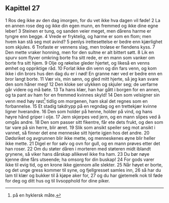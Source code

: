 ## Kapittel 27

1 Ros deg ikke av den dag imorgen, for du vet ikke hva dagen vil føde! 
2 La en annen rose deg og ikke din egen munn, en fremmed og ikke dine egne leber! 
3 Steinen er tung, og sanden veier meget, men dårens harme er tyngre enn begge. 
4 Vrede er fryktelig, og harme er som en flom; men hvem kan stå seg mot avind? 
5 penlys irettesettelse er bedre enn kjærlighet som skjules. 
6 Trofaste er vennens slag, men troløse er fiendens kyss. 
7 Den mette vraker honning, men for den sultne er alt bittert søtt. 
8 Lik en spurv som flyver omkring borte fra sitt rede, er en mann som vanker om borte fra sitt hjem. 
9 Olje og røkelse gleder hjertet, og likeså en venns ømhet og oppriktige råd. 
10 Forlat ikke din venn og din fars venn, og kom ikke i din brors hus den dag du er i nød! En granne nær ved er bedre enn en bror langt borte. 
11 Vær vis, min sønn, og gled mitt hjerte, så jeg kan svare den som håner meg! 
12 Den kloke ser ulykken og skjuler seg; de uerfarne går videre og må bøte. 
13 Ta hans klær, han har gått i borgen for en annen, og ta pant av ham for en fremmed kvinnes skyld! 
14 Den som velsigner sin venn med høy røst[^1] tidlig om morgenen, ham skal det regnes som en forbannelse. 
15 Et stadig takdrypp på en regndag og en trettekjær kvinne ligner hverandre. 
16 Den som holder på henne, holder på vind, og hans høyre hånd griper i olje. 
17 Jern skjerpes ved jern, og en mann slipes ved å omgås andre. 
18 Den som passer sitt fikentre, får ete dets frukt, og den som tar vare på sin herre, blir æret. 
19 Slik som ansikt speiler seg mot ansikt i vannet, så finner det ene menneske sitt hjerte igjen hos det andre. 
20 Dødsriket og avgrunnen blir ikke mette, og menneskenes øyne blir heller ikke mette. 
21 Digel er for sølv og ovn for gull, og en mann prøves etter det han roser. 
22 Om du støter dåren i morteren med støteren midt iblandt grynene, så viker hans dårskap allikevel ikke fra ham. 
23 Du bør nøye kjenne dine fårs utseende; ha omsorg for din buskap! 
24 For gods varer ikke til evig tid, og en krone ikke gjennom alle slekter. 
25 Når høyet er borte, og det unge gress kommer til syne, og fjellgresset samles inn, 
26 så har du lam til klær og bukker til å kjøpe aker for, 
27 og du har gjetemelk nok til føde for deg og ditt hus og til livsopphold for dine piker.

[^1]: på en hyklersk måte.
